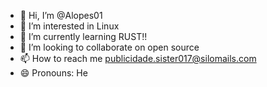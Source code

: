 - 👋 Hi, I’m @Alopes01
- 👀 I’m interested in Linux
- 🌱 I’m currently learning RUST!!
- 💞️ I’m looking to collaborate on open source
- 📫 How to reach me publicidade.sister017@silomails.com 
- 😄 Pronouns: He

<!---
Alopes01/Alopes01 is a ✨ special ✨ repository because its `README.md` (this file) appears on your GitHub profile.
You can click the Preview link to take a look at your changes.
--->
